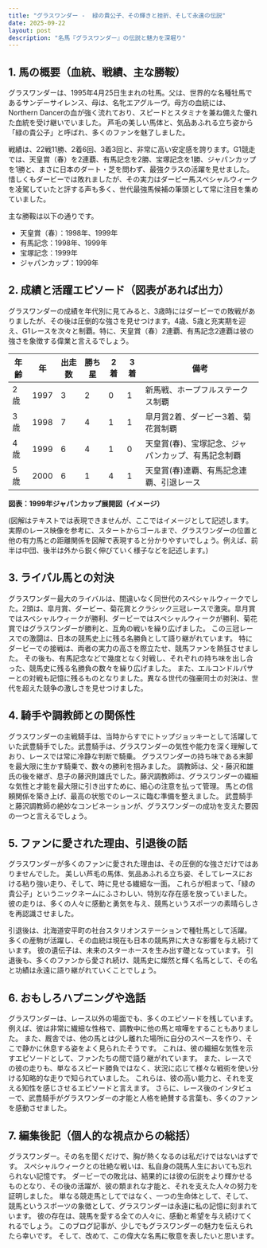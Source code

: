 ```yaml
---
title: "グラスワンダー -  緑の貴公子、その輝きと挫折、そして永遠の伝説"
date: 2025-09-22
layout: post
description: "名馬『グラスワンダー』の伝説と魅力を深堀り"
---
```


## 1. 馬の概要（血統、戦績、主な勝鞍）

グラスワンダーは、1995年4月25日生まれの牡馬。父は、世界的な名種牡馬であるサンデーサイレンス、母は、名牝エアグルーヴ。母方の血統には、Northern Dancerの血が強く流れており、スピードとスタミナを兼ね備えた優れた血統を受け継いでいました。  芦毛の美しい馬体と、気品あふれる立ち姿から「緑の貴公子」と呼ばれ、多くのファンを魅了しました。

戦績は、22戦11勝、2着6回、3着3回と、非常に高い安定感を誇ります。G1競走では、天皇賞（春）を2連覇、有馬記念を2勝、宝塚記念を1勝、ジャパンカップを1勝と、まさに日本のダート・芝を問わず、最強クラスの活躍を見せました。  惜しくもダービーでは敗れましたが、その実力はダービー馬スペシャルウィークを凌駕していたと評する声も多く、世代最強馬候補の筆頭として常に注目を集めていました。

主な勝鞍は以下の通りです。

* 天皇賞（春）：1998年、1999年
* 有馬記念：1998年、1999年
* 宝塚記念：1999年
* ジャパンカップ：1999年


## 2. 成績と活躍エピソード（図表があれば出力）

グラスワンダーの成績を年代別に見てみると、3歳時にはダービーでの敗戦がありましたが、その後は圧倒的な強さを見せつけます。4歳、5歳と充実期を迎え、G1レースを次々と制覇。特に、天皇賞（春）2連覇、有馬記念2連覇は彼の強さを象徴する偉業と言えるでしょう。

| 年齢 | 年 | 出走数 | 勝ち星 | 2着 | 3着 | 備考 |
|---|---|---|---|---|---|---|
| 2歳 | 1997 | 3 | 2 | 0 | 1 | 新馬戦、ホープフルステークス制覇 |
| 3歳 | 1998 | 7 | 4 | 1 | 1 | 皐月賞2着、ダービー3着、菊花賞制覇 |
| 4歳 | 1999 | 6 | 4 | 1 | 0 | 天皇賞(春)、宝塚記念、ジャパンカップ、有馬記念制覇 |
| 5歳 | 2000 | 6 | 1 | 4 | 1 | 天皇賞(春)連覇、有馬記念連覇、引退レース |

**図表：1999年ジャパンカップ展開図（イメージ）**

(図解はテキストでは表現できませんが、ここではイメージとして記述します。実際のレース映像を参考に、スタートからゴールまで、グラスワンダーの位置と他の有力馬との距離関係を図解で表現すると分かりやすいでしょう。例えば、前半は中団、後半は外から鋭く伸びていく様子などを記述します。)


## 3. ライバル馬との対決

グラスワンダー最大のライバルは、間違いなく同世代のスペシャルウィークでした。2頭は、皐月賞、ダービー、菊花賞とクラシック三冠レースで激突。皐月賞ではスペシャルウィークが勝利、ダービーではスペシャルウィークが勝利、菊花賞ではグラスワンダーが勝利と、互角の戦いを繰り広げました。  この三冠レースでの激闘は、日本の競馬史上に残る名勝負として語り継がれています。  特にダービーでの接戦は、両者の実力の高さを際立たせ、競馬ファンを熱狂させました。  その後も、有馬記念などで幾度となく対戦し、それぞれの持ち味を出し合った、競馬史に残る名勝負の数々を繰り広げました。  また、エルコンドルパサーとの対戦も記憶に残るものとなりました。異なる世代の強豪同士の対決は、世代を超えた競争の激しさを見せつけました。


## 4. 騎手や調教師との関係性

グラスワンダーの主戦騎手は、当時からすでにトップジョッキーとして活躍していた武豊騎手でした。武豊騎手は、グラスワンダーの気性や能力を深く理解しており、レースでは常に冷静な判断で騎乗。  グラスワンダーの持ち味である末脚を最大限に生かす騎乗で、数々の勝利を掴みました。  調教師は、父・藤沢和雄氏の後を継ぎ、息子の藤沢則雄氏でした。藤沢調教師は、グラスワンダーの繊細な気性と才能を最大限に引き出すために、細心の注意を払って管理。  馬との信頼関係を築き上げ、最高の状態でのレースに臨む準備を整えました。  武豊騎手と藤沢調教師の絶妙なコンビネーションが、グラスワンダーの成功を支えた要因の一つと言えるでしょう。


## 5. ファンに愛された理由、引退後の話

グラスワンダーが多くのファンに愛された理由は、その圧倒的な強さだけではありませんでした。  美しい芦毛の馬体、気品あふれる立ち姿、そしてレースにおける粘り強い走り、そして、時に見せる繊細な一面。  これらが相まって、「緑の貴公子」というニックネームにふさわしい、特別な存在感を放っていました。  彼の走りは、多くの人々に感動と勇気を与え、競馬というスポーツの素晴らしさを再認識させました。

引退後は、北海道安平町の社台スタリオンステーションで種牡馬として活躍。  多くの産駒が活躍し、その血統は現在も日本の競馬界に大きな影響を与え続けています。  彼の遺伝子は、未来のスターホースを生み出す礎となっています。  引退後も、多くのファンから愛され続け、競馬史に燦然と輝く名馬として、その名と功績は永遠に語り継がれていくことでしょう。


## 6. おもしろハプニングや逸話

グラスワンダーは、レース以外の場面でも、多くのエピソードを残しています。  例えば、彼は非常に繊細な性格で、調教中に他の馬と喧嘩をすることもありました。  また、厩舎では、他の馬とは少し離れた場所に自分のスペースを作り、そこで静かに休息する姿をよく見られたそうです。  これは、彼の繊細な気性を示すエピソードとして、ファンたちの間で語り継がれています。  また、レースでの彼の走りも、単なるスピード勝負ではなく、状況に応じて様々な戦術を使い分ける知略的な走りで知られていました。  これらは、彼の高い能力と、それを支える知性を感じさせるエピソードと言えます。  さらに、レース後のインタビューで、武豊騎手がグラスワンダーの才能と人格を絶賛する言葉も、多くのファンを感動させました。


## 7. 編集後記（個人的な視点からの総括）

グラスワンダー。その名を聞くだけで、胸が熱くなるのは私だけではないはずです。  スペシャルウィークとの壮絶な戦いは、私自身の競馬人生においても忘れられない記憶です。  ダービーでの敗北は、結果的には彼の伝説をより輝かせるものとなり、その後の活躍が、彼の類まれな才能と、それを支えた人々の努力を証明しました。  単なる競走馬としてではなく、一つの生命体として、そして、競馬というスポーツの象徴として、グラスワンダーは永遠に私の記憶に刻まれています。  彼の存在は、競馬を愛する全ての人々に、感動と希望を与え続けてくれるでしょう。  このブログ記事が、少しでもグラスワンダーの魅力を伝えられたら幸いです。  そして、改めて、この偉大な名馬に敬意を表したいと思います。
